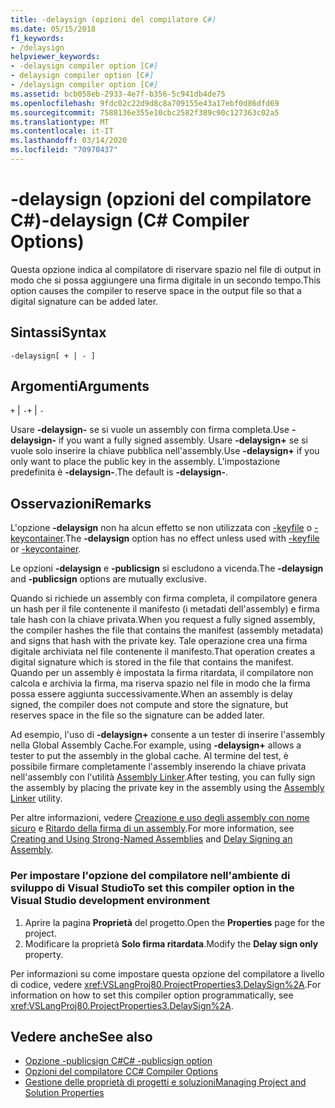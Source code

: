 ```yaml
---
title: -delaysign (opzioni del compilatore C#)
ms.date: 05/15/2018
f1_keywords:
- /delaysign
helpviewer_keywords:
- -delaysign compiler option [C#]
- delaysign compiler option [C#]
- /delaysign compiler option [C#]
ms.assetid: bcb058eb-2933-4e7f-b356-5c941db4de75
ms.openlocfilehash: 9fdc02c22d9d8c8a709155e43a17ebf0d86dfd69
ms.sourcegitcommit: 7588136e355e10cbc2582f389c90c127363c02a5
ms.translationtype: MT
ms.contentlocale: it-IT
ms.lasthandoff: 03/14/2020
ms.locfileid: "70970437"
---
```

# <a name="-delaysign-c-compiler-options"></a><span data-ttu-id="72506-102">-delaysign (opzioni del compilatore C#)</span><span class="sxs-lookup"><span data-stu-id="72506-102">-delaysign (C# Compiler Options)</span></span>

<span data-ttu-id="72506-103">Questa opzione indica al compilatore di riservare spazio nel file di output in modo che si possa aggiungere una firma digitale in un secondo tempo.</span><span class="sxs-lookup"><span data-stu-id="72506-103">This option causes the compiler to reserve space in the output file so that a digital signature can be added later.</span></span>

## <a name="syntax"></a><span data-ttu-id="72506-104">Sintassi</span><span class="sxs-lookup"><span data-stu-id="72506-104">Syntax</span></span>

```console
-delaysign[ + | - ]
```

## <a name="arguments"></a><span data-ttu-id="72506-105">Argomenti</span><span class="sxs-lookup"><span data-stu-id="72506-105">Arguments</span></span>

<span data-ttu-id="72506-106">`+` &#124; `-`</span><span class="sxs-lookup"><span data-stu-id="72506-106">`+` &#124; `-`</span></span>

<span data-ttu-id="72506-107">Usare **-delaysign-** se si vuole un assembly con firma completa.</span><span class="sxs-lookup"><span data-stu-id="72506-107">Use **-delaysign-** if you want a fully signed assembly.</span></span> <span data-ttu-id="72506-108">Usare **-delaysign+** se si vuole solo inserire la chiave pubblica nell'assembly.</span><span class="sxs-lookup"><span data-stu-id="72506-108">Use **-delaysign+** if you only want to place the public key in the assembly.</span></span> <span data-ttu-id="72506-109">L'impostazione predefinita è **-delaysign-**.</span><span class="sxs-lookup"><span data-stu-id="72506-109">The default is **-delaysign-**.</span></span>

## <a name="remarks"></a><span data-ttu-id="72506-110">Osservazioni</span><span class="sxs-lookup"><span data-stu-id="72506-110">Remarks</span></span>

<span data-ttu-id="72506-111">L'opzione **-delaysign** non ha alcun effetto se non utilizzata con [-keyfile](./keyfile-compiler-option.md) o [-keycontainer](./keycontainer-compiler-option.md).</span><span class="sxs-lookup"><span data-stu-id="72506-111">The **-delaysign** option has no effect unless used with [-keyfile](./keyfile-compiler-option.md) or [-keycontainer](./keycontainer-compiler-option.md).</span></span>

<span data-ttu-id="72506-112">Le opzioni **-delaysign** e **-publicsign** si escludono a vicenda.</span><span class="sxs-lookup"><span data-stu-id="72506-112">The **-delaysign** and **-publicsign** options are mutually exclusive.</span></span>

<span data-ttu-id="72506-113">Quando si richiede un assembly con firma completa, il compilatore genera un hash per il file contenente il manifesto (i metadati dell'assembly) e firma tale hash con la chiave privata.</span><span class="sxs-lookup"><span data-stu-id="72506-113">When you request a fully signed assembly, the compiler hashes the file that contains the manifest (assembly metadata) and signs that hash with the private key.</span></span> <span data-ttu-id="72506-114">Tale operazione crea una firma digitale archiviata nel file contenente il manifesto.</span><span class="sxs-lookup"><span data-stu-id="72506-114">That operation creates a digital signature which is stored in the file that contains the manifest.</span></span> <span data-ttu-id="72506-115">Quando per un assembly è impostata la firma ritardata, il compilatore non calcola e archivia la firma, ma riserva spazio nel file in modo che la firma possa essere aggiunta successivamente.</span><span class="sxs-lookup"><span data-stu-id="72506-115">When an assembly is delay signed, the compiler does not compute and store the signature, but reserves space in the file so the signature can be added later.</span></span>

<span data-ttu-id="72506-116">Ad esempio, l'uso di **-delaysign+** consente a un tester di inserire l'assembly nella Global Assembly Cache.</span><span class="sxs-lookup"><span data-stu-id="72506-116">For example, using **-delaysign+** allows a tester to put the assembly in the global cache.</span></span> <span data-ttu-id="72506-117">Al termine del test, è possibile firmare completamente l'assembly inserendo la chiave privata nell'assembly con l'utilità [Assembly Linker](../../../framework/tools/al-exe-assembly-linker.md).</span><span class="sxs-lookup"><span data-stu-id="72506-117">After testing, you can fully sign the assembly by placing the private key in the assembly using the [Assembly Linker](../../../framework/tools/al-exe-assembly-linker.md) utility.</span></span>

<span data-ttu-id="72506-118">Per altre informazioni, vedere [Creazione e uso degli assembly con nome sicuro](../../../standard/assembly/create-use-strong-named.md) e [Ritardo della firma di un assembly](../../../standard/assembly/delay-sign.md).</span><span class="sxs-lookup"><span data-stu-id="72506-118">For more information, see [Creating and Using Strong-Named Assemblies](../../../standard/assembly/create-use-strong-named.md) and [Delay Signing an Assembly](../../../standard/assembly/delay-sign.md).</span></span>

### <a name="to-set-this-compiler-option-in-the-visual-studio-development-environment"></a><span data-ttu-id="72506-119">Per impostare l'opzione del compilatore nell'ambiente di sviluppo di Visual Studio</span><span class="sxs-lookup"><span data-stu-id="72506-119">To set this compiler option in the Visual Studio development environment</span></span>

1. <span data-ttu-id="72506-120">Aprire la pagina **Proprietà** del progetto.</span><span class="sxs-lookup"><span data-stu-id="72506-120">Open the **Properties** page for the project.</span></span>
1. <span data-ttu-id="72506-121">Modificare la proprietà **Solo firma ritardata**.</span><span class="sxs-lookup"><span data-stu-id="72506-121">Modify the **Delay sign only** property.</span></span>

<span data-ttu-id="72506-122">Per informazioni su come impostare questa opzione del compilatore a livello di codice, vedere <xref:VSLangProj80.ProjectProperties3.DelaySign%2A>.</span><span class="sxs-lookup"><span data-stu-id="72506-122">For information on how to set this compiler option programmatically, see <xref:VSLangProj80.ProjectProperties3.DelaySign%2A>.</span></span>

## <a name="see-also"></a><span data-ttu-id="72506-123">Vedere anche</span><span class="sxs-lookup"><span data-stu-id="72506-123">See also</span></span>

- [<span data-ttu-id="72506-124">Opzione -publicsign C#</span><span class="sxs-lookup"><span data-stu-id="72506-124">C# -publicsign option</span></span>](publicsign-compiler-option.md)
- [<span data-ttu-id="72506-125">Opzioni del compilatore C</span><span class="sxs-lookup"><span data-stu-id="72506-125">C# Compiler Options</span></span>](index.md)
- [<span data-ttu-id="72506-126">Gestione delle proprietà di progetti e soluzioni</span><span class="sxs-lookup"><span data-stu-id="72506-126">Managing Project and Solution Properties</span></span>](/visualstudio/ide/managing-project-and-solution-properties)
